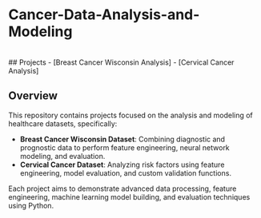 # Cancer-Data-Analysis-and-Modeling
<br>
## Projects
- [Breast Cancer Wisconsin Analysis]
- [Cervical Cancer Analysis]

## Overview
This repository contains projects focused on the analysis and modeling of healthcare datasets, specifically:
- **Breast Cancer Wisconsin Dataset**: Combining diagnostic and prognostic data to perform feature engineering, neural network modeling, and evaluation.
- **Cervical Cancer Dataset**: Analyzing risk factors using feature engineering, model evaluation, and custom validation functions.

Each project aims to demonstrate advanced data processing, feature engineering, machine learning model building, and evaluation techniques using Python.



